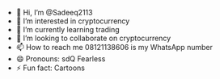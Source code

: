 - 👋 Hi, I’m @Sadeeq2113
- 👀 I’m interested in cryptocurrency 
- 🌱 I’m currently learning trading
- 💞️ I’m looking to collaborate on cryptocurrency 
- 📫 How to reach me 08121138606 is my WhatsApp number
- 😄 Pronouns: sdQ Fearless
- ⚡ Fun fact: Cartoons 

<!---
Sadeeq2113/Sadeeq2113 is a ✨ special ✨ repository because its `README.md` (this file) appears on your GitHub profile.
You can click the Preview link to take a look at your changes.
--->
